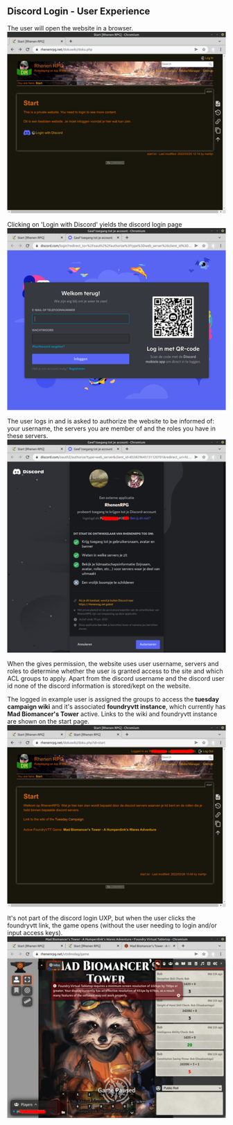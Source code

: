 ## Discord Login - User Experience

The user will open the website in a browser.
![](ux-discord-login-1.png)

Clicking on 'Login with Discord' yields the discord login page
![](ux-discord-login-2.png)

The user logs in and is asked to authorize the website to be informed of: your username, the servers you are member of and the roles you have in these servers.
![](ux-discord-login-3.png)

When the gives permission, the website uses user username, servers and roles to determine whether the user is granted access to the site and which ACL groups to apply. Apart from the discord username and the discord user id none of the discord information is stored/kept on the website.

The logged in example user is assigned the groups to access the **tuesday campaign wiki** and it's associated **foundryvtt instance**, which currently has **Mad Biomancer's Tower** active. Links to the wiki and foundryvtt instance are shown on the start page.
![](ux-discord-login-4.png)

It's not part of the discord login UXP, but when the user clicks the foundryvtt link, the game opens (without the user needing to login and/or input access keys).
![](ux-discord-login-5.png)
